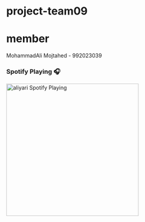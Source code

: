 # project-team09
# member
MohammadAli Mojtahed - 992023039


### Spotify Playing 🎧


[<img src="https://now-playing-aliyari.vercel.app/api/spotify-playing" alt="aliyari Spotify Playing" width="350" />](https://open.spotify.com/user/dhum38sc9n6c6k85ihepblcrr)
